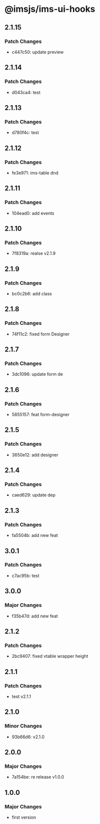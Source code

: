 # @imsjs/ims-ui-hooks

## 2.1.15

### Patch Changes

- c447c50: update preview

## 2.1.14

### Patch Changes

- d043ca4: test

## 2.1.13

### Patch Changes

- d780f4c: test

## 2.1.12

### Patch Changes

- fe3e971: ims-table dnd

## 2.1.11

### Patch Changes

- 104ead0: add events

## 2.1.10

### Patch Changes

- 7f8319a: realse v2.1.9

## 2.1.9

### Patch Changes

- bc0c2b6: add class

## 2.1.8

### Patch Changes

- 74f11c2: fixed form Designer

## 2.1.7

### Patch Changes

- 3dc1096: update form de

## 2.1.6

### Patch Changes

- 5855157: feat form-designer

## 2.1.5

### Patch Changes

- 3650e12: add designer

## 2.1.4

### Patch Changes

- caed629: update dep

## 2.1.3

### Patch Changes

- fa5504b: add new feat

## 3.0.1

### Patch Changes

- c7ac95b: test

## 3.0.0

### Major Changes

- f35b47d: add new feat

## 2.1.2

### Patch Changes

- 2bc9407: fixed vtable wrapper height

## 2.1.1

### Patch Changes

- test v2.1.1

## 2.1.0

### Minor Changes

- 93b66d6: v2.1.0

## 2.0.0

### Major Changes

- 7a154be: re release v1.0.0

## 1.0.0

### Major Changes

- first version
